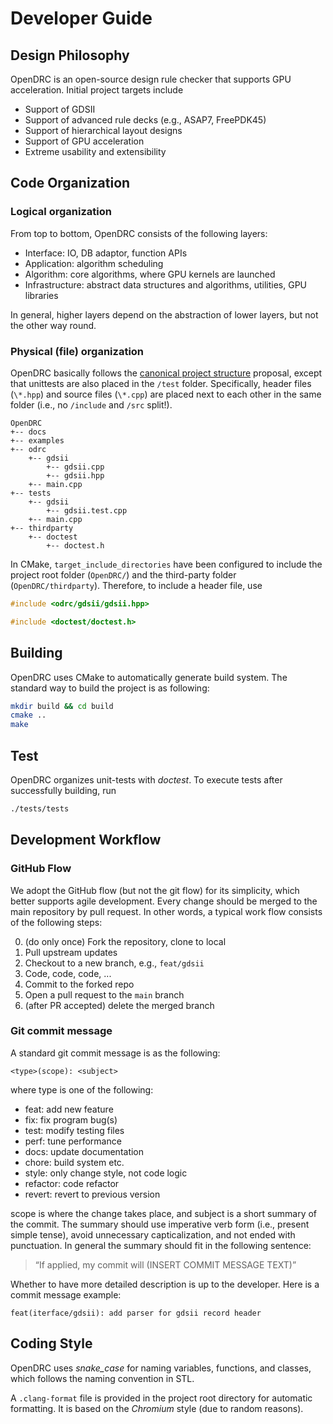 # Developer Guide

## Design Philosophy

OpenDRC is an open-source design rule checker that supports GPU acceleration.
Initial project targets include 
- Support of GDSII
- Support of advanced rule decks (e.g., ASAP7, FreePDK45)
- Support of hierarchical layout designs
- Support of GPU acceleration
- Extreme usability and extensibility

## Code Organization

### Logical organization
From top to bottom, OpenDRC consists of the following layers:
- Interface: IO, DB adaptor, function APIs
- Application: algorithm scheduling
- Algorithm: core algorithms, where GPU kernels are launched
- Infrastructure: abstract data structures and algorithms, utilities, GPU libraries

In general, higher layers depend on the abstraction of lower layers, but not the other way round.

### Physical (file) organization
OpenDRC basically follows the [canonical project structure](https://www.open-std.org/jtc1/sc22/wg21/docs/papers/2018/p1204r0.html#tests-unit) proposal, except that unittests are also placed in the `/test` folder.
Specifically, header files (`\*.hpp`) and source files (`\*.cpp`) are placed next to each other in the same folder (i.e., no `/include` and `/src` split!).

```
OpenDRC
+-- docs
+-- examples
+-- odrc
    +-- gdsii
        +-- gdsii.cpp
        +-- gdsii.hpp
    +-- main.cpp
+-- tests
    +-- gdsii
        +-- gdsii.test.cpp
    +-- main.cpp
+-- thirdparty
    +-- doctest
        +-- doctest.h
```

In CMake, `target_include_directories` have been configured to include the project root folder (`OpenDRC/`) and the third-party folder (`OpenDRC/thirdparty`).
Therefore, to include a header file, use
```c++
#include <odrc/gdsii/gdsii.hpp>

#include <doctest/doctest.h>
```

## Building
OpenDRC uses CMake to automatically generate build system.
The standard way to build the project is as following:
```bash
mkdir build && cd build
cmake ..
make
```

## Test
OpenDRC organizes unit-tests with *doctest*.
To execute tests after successfully building, run
```bash
./tests/tests
```

## Development Workflow

### GitHub Flow
We adopt the GitHub flow (but not the git flow) for its simplicity, which better supports agile development.
Every change should be merged to the main repository by pull request.
In other words, a typical work flow consists of the following steps:

0. (do only once) Fork the repository, clone to local
1. Pull upstream updates
2. Checkout to a new branch, e.g., `feat/gdsii`
3. Code, code, code, ...
4. Commit to the forked repo
5. Open a pull request to the `main` branch
6. (after PR accepted) delete the merged branch


### Git commit message
A standard git commit message is as the following:
```
<type>(scope): <subject>
```

where type is one of the following:
- feat: add new feature
- fix: fix program bug(s)
- test: modify testing files
- perf: tune performance
- docs: update documentation
- chore: build system etc.
- style: only change style, not code logic
- refactor: code refactor
- revert: revert to previous version

scope is where the change takes place, and subject is a short summary of the commit.
The summary should use imperative verb form (i.e., present simple tense), avoid unnecessary capticalization, and not ended with punctuation.
In general the summary should fit in the following sentence:

> “If applied, my commit will (INSERT COMMIT MESSAGE TEXT)”

Whether to have more detailed description is up to the developer.
Here is a commit message example:
```
feat(iterface/gdsii): add parser for gdsii record header
```

## Coding Style
OpenDRC uses *snake_case* for naming variables, functions, and classes, which follows the naming convention in STL.

A `.clang-format` file is provided in the project root directory for automatic formatting.
It is based on the *Chromium* style (due to random reasons).
